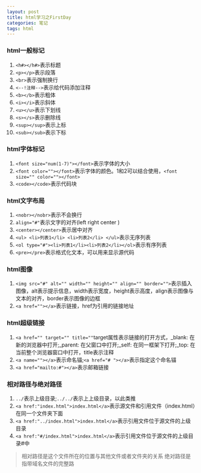 ```yaml
---
layout: post
title: html学习之FirstDay
categories: 笔记  
tags: html 
---
```


### html一般标记

1. `<h#></h#>`表示标题
2. `<p></p>`表示段落
3. `<br>`表示强制换行
4. `<--!注释-->`表示给代码添加注释
5. `<b></b>`表示粗体
6. `<i></i>`表示斜体
7. `<u></u>`表示下划线
8. `<s></s>`表示删除线
9. `<sup></sup>`表示上标
10. `<sub></sub>`表示下标

### html字体标记

1. `<font size="num(1-7)"></font>`表示字体的大小
2. `<font color=""></font>`表示字体的颜色。1和2可以结合使用，`<font size="" color=""></font>`
3. `<code></code>`表示代码块

### html文字布局

1. `<nobr></nobr>`表示不会换行
2. `align="#"`表示文字的对齐(left right center )
3. `<center></center>`表示居中对齐
4. `<ul> <li>列表1</li> <li>列表2</li> </ul>`表示无序列表
5. `<ol type="#"><li>列表1</li><li>列表2</li></ol>`表示有序列表
6. `<pre></pre>`表示格式化文本，可以用来显示源代码

### html图像

1. `<img src="#" alt="" width="" height="" align="" border="">`表示插入图像，alt表示提示信息，width表示宽度，height表示高度，align表示图像与文本的对齐，border表示图像的边框
2. `<a href=""></a>`表示链接，href为引用的链接地址

### html超级链接

1. `<a href="" target="" title=""`target属性表示链接的打开方式，_blank: 在新的浏览器中打开;_parent: 在父窗口中打开;_self: 在同一框架下打开;_top: 在当前整个浏览器窗口中打开，title表示注释
2. `<a name=""></a>`表示命名锚;`<a href="# "></a>`表示指定这个命名锚
3. `<a href="mailto:#"></a>`表示邮箱链接


### 相对路径与绝对路径

1. `../`表示上级目录;`../../`表示上上级目录，以此类推
2. `<a href:"index.html">index.html</a>`表示源文件和引用文件（index.html）在同一个文件夹下面
3. `<a href:"../index.html">index.html</a>`表示引用文件位于源文件的上级目录
4. `<a href:"#/index.html">index.html</a>`表示引用文件位于源文件的上级目录#中

> 相对路径是这个文件所在的位置与其他文件或者文件夹的关系
绝对路径是指带域名文件的完整路
